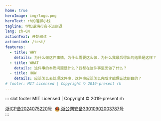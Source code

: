 ```yaml
---
home: true
heroImage: img/logo.png
heroText: rh的落脚小栈
tagline: 学如逆海行舟不进则退
lang: zh-CN
actionText: 开始阅读 →
actionLink: /test/
features:
  - title: WHY
    details: 为什么做这件事情，为什么需要这么做，为什么我最后得出的结果是这样？
  - title: WHAT
    details: 这件事的本质问题是什么？我都在这件事里面做了什么？
  - title: HOW
    details: 应该怎么去处理这件事，这件事应该怎么完成才能保证达到目的？
# footer: MIT Licensed | Copyright © 2019-present rh
---
```


<Vssue title="Vssue Demo" />


::: slot footer
MIT Licensed | Copyright © 2019-present rh
<div><a href="https://beian.miit.gov.cn/" target="_blank">浙ICP备2024075220号</a> <a style="margin-left:5px;" href="http://www.beian.gov.cn/portal/registerSystemInfo?recordcode=33010902003787" target="_blank"><img style="width:16px;height:16px;vertical-align: middle;" src="./.vuepress/public/img/logo01.6189a29f.png" alt="浙公网安备33010902003787号" />
浙公网安备33010902003787号</a></div>
<!-- MIT Licensed | Copyright © 2018-present [Evan You](https://github.com/yyx990803) -->
:::
